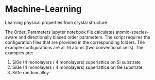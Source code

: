 # Machine-Learning
Learning physical properties from crystal structure

The Order_Parameters jupyter notebook file calculates atomic-species-aware and directionally biased order parameters. The script requires the configuration files that are provided in the corresponding folders.
The example configurations are all 16 atoms (two conventional cells). The examples are:
1) SiGe (4 monolayers / 4 monolayers) superlattice on Si substrate
2) SiGe (4 monolayers / 4 monolayers) superlattice on Ge substrate
3) SiGe random alloy


